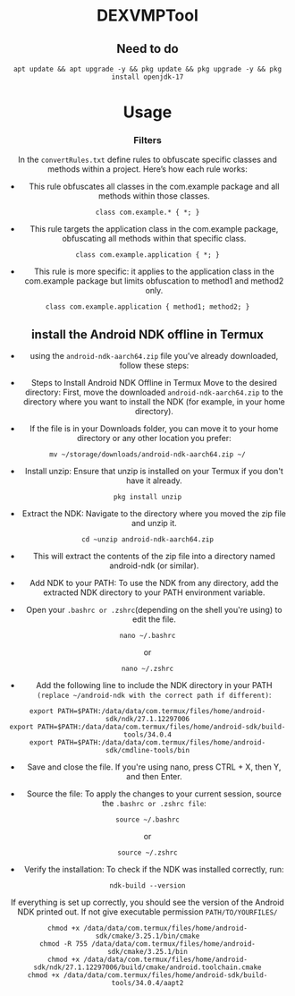 <a name="readme-top"></a>

<div align="center">
  <h1 align="center">DEXVMPTool</h1>

## Need to do


```
apt update && apt upgrade -y && pkg update && pkg upgrade -y && pkg install openjdk-17
```


# Usage

### Filters
In the `convertRules.txt` define rules to obfuscate specific classes and methods within a project. Here’s how each rule works:


- This rule obfuscates all classes in the com.example package and all methods within those classes.

```
class com.example.* { *; }
```


- This rule targets the application class in the com.example package, obfuscating all methods within that specific class.

```
class com.example.application { *; }
```


- This rule is more specific: it applies to the application class in the com.example package but limits obfuscation to method1 and method2 only.

```
class com.example.application { method1; method2; }
```


  
## install the Android NDK offline in Termux
- using the `android-ndk-aarch64.zip` file you’ve already downloaded, follow these steps:

- Steps to Install Android NDK Offline in Termux
Move to the desired directory: First, move the downloaded `android-ndk-aarch64.zip` to the directory where you want to install the NDK (for example, in your home directory).

- If the file is in your Downloads folder, you can move it to your home directory or any other location you prefer:

```
mv ~/storage/downloads/android-ndk-aarch64.zip ~/
```

- Install unzip: Ensure that unzip is installed on your Termux if you don't have it already.

```
pkg install unzip
```

- Extract the NDK: Navigate to the directory where you moved the zip file and unzip it.

```
cd ~unzip android-ndk-aarch64.zip
```

- This will extract the contents of the zip file into a directory named android-ndk (or similar).

- Add NDK to your PATH: To use the NDK from any directory, add the extracted NDK directory to your PATH environment variable.

- Open your `.bashrc or .zshrc`(depending on the shell you're using) to edit the file.

```
nano ~/.bashrc
```

or

```
nano ~/.zshrc
```  

- Add the following line to include the NDK directory in your PATH `(replace ~/android-ndk with the correct path if different)`:


```
export PATH=$PATH:/data/data/com.termux/files/home/android-sdk/ndk/27.1.12297006
export PATH=$PATH:/data/data/com.termux/files/home/android-sdk/build-tools/34.0.4
export PATH=$PATH:/data/data/com.termux/files/home/android-sdk/cmdline-tools/bin
```


- Save and close the file. If you're using nano, press CTRL + X, then Y, and then Enter.

- Source the file: To apply the changes to your current session, source the `.bashrc or .zshrc file`:

```
source ~/.bashrc
``` 

or

```
source ~/.zshrc
``` 


- Verify the installation: To check if the NDK was installed correctly, run:


```
ndk-build --version
```

If everything is set up correctly, you should see the version of the Android NDK printed out. If not give executable permission `PATH/TO/YOURFILES/`


```
chmod +x /data/data/com.termux/files/home/android-sdk/cmake/3.25.1/bin/cmake
chmod -R 755 /data/data/com.termux/files/home/android-sdk/cmake/3.25.1/bin
chmod +x /data/data/com.termux/files/home/android-sdk/ndk/27.1.12297006/build/cmake/android.toolchain.cmake
chmod +x /data/data/com.termux/files/home/android-sdk/build-tools/34.0.4/aapt2
```

